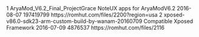 <?xml version="1.0" encoding="utf-8"?>
 <hash>
<addons>
<addon>
<id>1</id> 
<!-- Use integers only, make them unique --> <name>AryaMod_V6.2_Final_ProjectGrace</name> 
<!-- The name, simples --> 
<description>NoteUX apps for AryaModV6.2</description> 
<!-- You can use markdown here if you want --> <updated-at>2016-08-07</updated-at> 
<!-- Must be in yyyy-mm-dd format --> <size>197419799</size> 
<!-- filesize in bytes --> 
<download-link> https://romhut.com/files/2200?region=usa </download-link> 
</addon>
<addon>
<id>2</id> 
<!-- Use integers only, make them unique --> <name>xposed-v86.0-sdk23-arm-custom-build-by-wanam-20160709</name> 
<!-- The name, simples --> 
<description>Compatible Xposed Framework</description> 
<!-- You can use markdown here if you want --> <updated-at>2016-07-09</updated-at> 
<!-- Must be in yyyy-mm-dd format --> <size>4876537</size> 
<!-- filesize in bytes --> 
<download-link> https://romhut.com/files/2116 </download-link> 
</addon> 
</addons> 
</hash>
